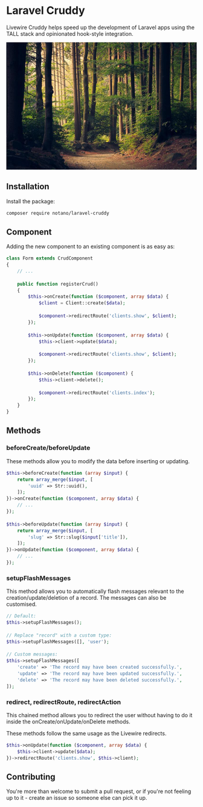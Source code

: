 # Laravel Cruddy

Livewire Cruddy helps speed up the development of Laravel apps using the TALL stack and opinionated hook-style integration.

![Laravel Livewire Cruddy](/screenshot.jpg?raw=true "Laravel Cruddy")

## Installation

Install the package:

```bash
composer require notano/laravel-cruddy
```

## Component

Adding the new component to an existing component is as easy as:

```php
class Form extends CrudComponent
{
    // ...

    public function registerCrud()
    {
        $this->onCreate(function ($component, array $data) {
            $client = Client::create($data);

            $component->redirectRoute('clients.show', $client);
        });

        $this->onUpdate(function ($component, array $data) {
            $this->client->update($data);

            $component->redirectRoute('clients.show', $client);
        });

        $this->onDelete(function ($component) {
            $this->client->delete();

            $component->redirectRoute('clients.index');
        });
    }
}
```

## Methods

### beforeCreate/beforeUpdate

These methods allow you to modify the data before inserting or updating.

```php
$this->beforeCreate(function (array $input) {
    return array_merge($input, [
        'uuid' => Str::uuid(),
    ]);
})->onCreate(function ($component, array $data) {
    // ...
});

$this->beforeUpdate(function (array $input) {
    return array_merge($input, [
        'slug' => Str::slug($input['title']),
    ]);
})->onUpdate(function ($component, array $data) {
    // ...
});
```

### setupFlashMessages

This method allows you to automatically flash messages relevant to the creation/update/deletion of a record. The messages can also be customised.

```php
// Default:
$this->setupFlashMessages();

// Replace "record" with a custom type:
$this->setupFlashMessages([], 'user');

// Custom messages:
$this->setupFlashMessages([
    'create' => 'The record may have been created successfully.',
    'update' => 'The record may have been updated successfully.',
    'delete' => 'The record may have been deleted successfully.',
]);
```

### redirect, redirectRoute, redirectAction

This chained method allows you to redirect the user without having to do it inside the onCreate/onUpdate/onDelete methods.

These methods follow the same usage as the Livewire redirects.

```php
$this->onUpdate(function ($component, array $data) {
    $this->client->update($data);
})->redirectRoute('clients.show', $this->client);
```

## Contributing

You're more than welcome to submit a pull request, or if you're not feeling up to it - create an issue so someone else can pick it up.
